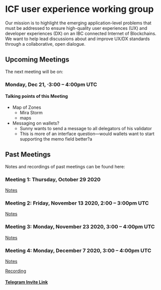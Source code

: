 # ICF user experience working group
Our mission is to highlight the emerging application-level problems that must be addressed to ensure high-quality user experiences (UX) and developer experiences (DX) on an IBC connected Internet of Blockchains. We want to help lead discussions about and improve UX/DX standards through a collaborative, open dialogue.

## Upcoming Meetings
The next meeting will be on:
### Monday, Dec 21, ⋅3:00 – 4:00pm UTC

#### Talking points of this Meeting

* Map of Zones
  * Mira Storm
  * maps
* Messaging on wallets?
  * Sunny wants to send a message to all delegators of his validator
  * This is more of an interface question—would wallets want to start supporting the memo field better?a

## Past Meetings
Notes and recordings of past meetings can be found here:

### Meeting 1: Thursday, October 29 2020
[Notes](/meeting1.html)

### Meeting 2: Friday, November 13 2020, 2:00 – 3:00pm UTC
[Notes](/meeting2.html)

### Meeting 3: Monday, November 23 2020, 3:00 – 4:00pm UTC
[Notes](/meeting3.html)

### Meeting 4: Monday, December 7 2020, 3:00 – 4:00pm UTC
[Notes](/meeting4.html)

[Recording](https://youtu.be/mX4g1WKdDu0)

#### [Telegram Invite Link](https://t.me/joinchat/E6CkGRrf0A_LswZeG0qvUg)

